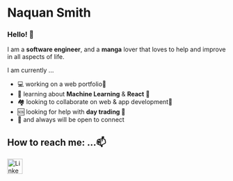 <h1>Naquan Smith</h1>
<h3>Hello! 👋</h3>
<p> I am a <b>software engineer</b>, <!-- a <b>graduate</b> student at <a href="https://www.gatech.edu/"><b>Georgia Institute of Technology</b></a>,--> and a <b>manga</b> lover that loves to help and improve in all aspects of life.</p> 

<p>I am currently ...</p>
<ul>
  <li>💻 working on a web portfolio🔭</li>
  <li>📖 learning about <b>Machine Learning</b> & <b>React</b> 🌱</li>
  <li>🏘️ looking to collaborate on web & app development👯</li>
  <li>🆘 looking for help with <b>day trading </b>🤔</li>
  <li>💬 and always will be open to connect</li>
</ul>


<h2>How to reach me: ...📫 </h2>

<a href="https://www.linkedin.com/in/naquan-s/" >
  <img src="https://www.linkedin.com/favicon.ico" style="height: 35px; width: 35px;"  alt="LinkedIn" />
</a> 



<!--<p>⚡ Fun fact: ...</p>
<p>The atom </p>
<br>-->

<!-- gifs -->
<!--
**ncsQuan/ncsQuan** is a ✨ _special_ ✨ repository because its `README.md` (this file) appears on your GitHub profile.
-->
<link rel="stylesheet" href="https://cdnjs.cloudflare.com/ajax/libs/font-awesome/4.7.0/css/font-awesome.min.css">
